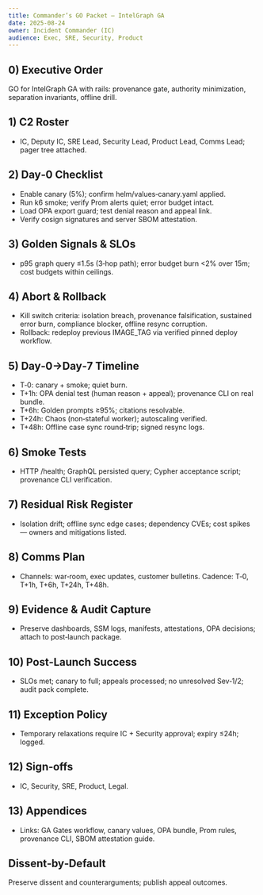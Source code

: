 ```yaml
---
title: Commander’s GO Packet — IntelGraph GA
date: 2025-08-24
owner: Incident Commander (IC)
audience: Exec, SRE, Security, Product
---
```


## 0) Executive Order

GO for IntelGraph GA with rails: provenance gate, authority minimization, separation invariants, offline drill.

## 1) C2 Roster

- IC, Deputy IC, SRE Lead, Security Lead, Product Lead, Comms Lead; pager tree attached.

## 2) Day‑0 Checklist

- Enable canary (5%); confirm helm/values‑canary.yaml applied.
- Run k6 smoke; verify Prom alerts quiet; error budget intact.
- Load OPA export guard; test denial reason and appeal link.
- Verify cosign signatures and server SBOM attestation.

## 3) Golden Signals & SLOs

- p95 graph query ≤1.5s (3‑hop path); error budget burn <2% over 15m; cost budgets within ceilings.

## 4) Abort & Rollback

- Kill switch criteria: isolation breach, provenance falsification, sustained error burn, compliance blocker, offline resync corruption.
- Rollback: redeploy previous IMAGE_TAG via verified pinned deploy workflow.

## 5) Day‑0→Day‑7 Timeline

- T‑0: canary + smoke; quiet burn.
- T+1h: OPA denial test (human reason + appeal); provenance CLI on real bundle.
- T+6h: Golden prompts ≥95%; citations resolvable.
- T+24h: Chaos (non‑stateful worker); autoscaling verified.
- T+48h: Offline case sync round‑trip; signed resync logs.

## 6) Smoke Tests

- HTTP /health; GraphQL persisted query; Cypher acceptance script; provenance CLI verification.

## 7) Residual Risk Register

- Isolation drift; offline sync edge cases; dependency CVEs; cost spikes — owners and mitigations listed.

## 8) Comms Plan

- Channels: war‑room, exec updates, customer bulletins. Cadence: T‑0, T+1h, T+6h, T+24h, T+48h.

## 9) Evidence & Audit Capture

- Preserve dashboards, SSM logs, manifests, attestations, OPA decisions; attach to post‑launch package.

## 10) Post‑Launch Success

- SLOs met; canary to full; appeals processed; no unresolved Sev‑1/2; audit pack complete.

## 11) Exception Policy

- Temporary relaxations require IC + Security approval; expiry ≤24h; logged.

## 12) Sign‑offs

- IC, Security, SRE, Product, Legal.

## 13) Appendices

- Links: GA Gates workflow, canary values, OPA bundle, Prom rules, provenance CLI, SBOM attestation guide.

## Dissent‑by‑Default

Preserve dissent and counterarguments; publish appeal outcomes.
